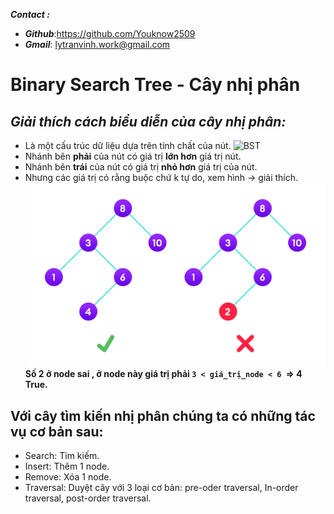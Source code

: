 ___**Contact :**___
- ___Github___:<https://github.com/Youknow2509>
- ___Gmail___: <lytranvinh.work@gmail.com>

# Binary Search Tree - Cây nhị phân

## *Giải thích cách biểu  diễn của cây nhị phân:*
- Là một cấu trúc dữ liệu dựa trên tính chất của nút.
![BST](BSTSearch.png)
- Nhánh bên **phải** của nút có giá trị **lớn hơn** giá trị nút.
- Nhánh bên **trái** của nút có giá trị **nhỏ hơn** giá trị của nút.
- Nhưng các giá trị có rằng buộc chứ k tự do, xem hình -> giải thích.
![](bst-vs-not-bst.png)
**Số 2 ở node sai , ở node này giá trị phải ````3 < giá_trị_node < 6 ````=> 4 True.**

## Với cây tìm kiến nhị phân chúng ta có những tác vụ cơ bản sau:
- Search: Tìm kiếm.
- Insert: Thêm 1 node.
- Remove: Xóa 1 node.
- Traversal: Duyệt cây với 3 loại cơ bản: pre-oder traversal, In-order traversal, post-order traversal.